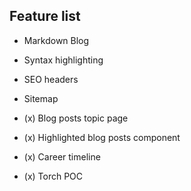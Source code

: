 ## Feature list

* Markdown Blog
* Syntax highlighting
* SEO headers
* Sitemap

* (x) Blog posts topic page
* (x) Highlighted blog posts component
* (x) Career timeline
* (x) Torch POC